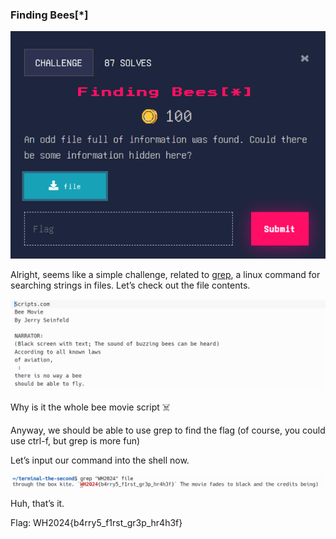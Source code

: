### Finding Bees[*]


![alt_text](images/image5.png "image_tooltip")


Alright, seems like a simple challenge, related to [grep](https://www.digitalocean.com/community/tutorials/grep-command-in-linux-unix), a linux command for searching strings in files. Let’s check out the file contents. 


![alt_text](images/image2.png "image_tooltip")


Why is it the whole bee movie script ☠️

Anyway, we should be able to use grep to find the flag (of course, you could use ctrl-f, but grep is more fun)

Let’s input our command into the shell now.


![alt_text](images/image8.png "image_tooltip")


Huh, that’s it. 

Flag: WH2024{b4rry5_f1rst_gr3p_hr4h3f}
